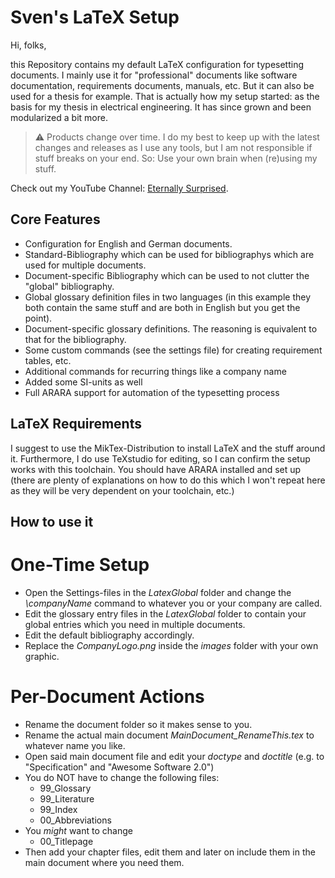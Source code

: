 # Sven's LaTeX Setup

Hi, folks,

this Repository contains my default LaTeX configuration for typesetting documents. I mainly use it for "professional" documents like software documentation, requirements documents, manuals, etc. But it can also be used for a thesis for example. That is actually how my setup started: as the basis for my thesis in electrical engineering. It has since grown and been modularized a bit more.

> :warning: Products change over time. I do my best to keep up with the latest changes and releases as I use any tools, but I am not responsible if stuff breaks on your end. So: Use your own brain when (re)using my stuff.

Check out my YouTube Channel: [Eternally Surprised](https://www.youtube.com/@EternallySurprised).

## Core Features
- Configuration for English and German documents.
- Standard-Bibliography which can be used for bibliographys which are used for multiple documents.
- Document-specific Bibliography which can be used to not clutter the "global" bibliography.
- Global glossary definition files in two languages (in this example they both contain the same stuff and are both in English but you get the point).
- Document-specific glossary definitions. The reasoning is equivalent to that for the bibliography.
- Some custom commands (see the settings file) for creating requirement tables, etc.
- Additional commands for recurring things like a company name
- Added some SI-units as well
- Full ARARA support for automation of the typesetting process

## LaTeX Requirements
I suggest to use the MikTex-Distribution to install LaTeX and the stuff around it. Furthermore, I do use TeXstudio for editing, so I can confirm the setup works with this toolchain. You should have ARARA installed and set up (there are plenty of explanations on how to do this which I won't repeat here as they will be very dependent on your toolchain, etc.)

## How to use it
# One-Time Setup
- Open the Settings-files in the _LatexGlobal_ folder and change the _\companyName_ command to whatever you or your company are called.
- Edit the glossary entry files in the _LatexGlobal_ folder to contain your global entries which you need in multiple documents.
- Edit the default bibliography accordingly.
- Replace the _CompanyLogo.png_ inside the _images_ folder with your own graphic.
# Per-Document Actions
- Rename the document folder so it makes sense to you.
- Rename the actual main document _MainDocument_RenameThis.tex_ to whatever name you like.
- Open said main document file and edit your _doctype_ and _doctitle_ (e.g. to "Specification" and "Awesome Software 2.0")
- You do NOT have to change the following files:
  - 99_Glossary
  - 99_Literature
  - 99_Index
  - 00_Abbreviations
- You _might_ want to change
  - 00_Titlepage
- Then add your chapter files, edit them and later on include them in the main document where you need them.
